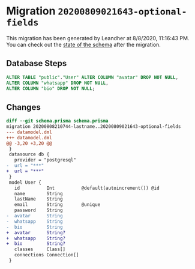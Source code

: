 # Migration `20200809021643-optional-fields`

This migration has been generated by Leandher at 8/8/2020, 11:16:43 PM.
You can check out the [state of the schema](./schema.prisma) after the migration.

## Database Steps

```sql
ALTER TABLE "public"."User" ALTER COLUMN "avatar" DROP NOT NULL,
ALTER COLUMN "whatsapp" DROP NOT NULL,
ALTER COLUMN "bio" DROP NOT NULL;
```

## Changes

```diff
diff --git schema.prisma schema.prisma
migration 20200808210744-lastname..20200809021643-optional-fields
--- datamodel.dml
+++ datamodel.dml
@@ -3,20 +3,20 @@
 }
 datasource db {
   provider = "postgresql"
-  url = "***"
+  url = "***"
 }
 model User {
   id          Int          @default(autoincrement()) @id
   name        String
   lastName    String
   email       String       @unique
   password    String
-  avatar      String
-  whatsapp    String
-  bio         String
+  avatar      String?
+  whatsapp    String?
+  bio         String?
   classes     Class[]
   connections Connection[]
 }
```


